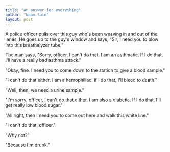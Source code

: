 ```yaml
---
title: "An answer for everything"
author: "Noam Sain"
layout: post
---
```


A police officer pulls over this guy who's been weaving in and out of the lanes. He goes up to the guy's window and says, "Sir, I need you to blow into this breathalyzer tube."  
  
The man says, "Sorry, officer, I can't do that. I am an asthmatic. If I do that, I'll have a really bad asthma attack."

"Okay, fine. I need you to come down to the station to give a blood sample."

"I can't do that either. I am a hemophiliac. If I do that, I'll bleed to death."

"Well, then, we need a urine sample."

"I'm sorry, officer, I can't do that either. I am also a diabetic. If I do that, I'll get really low blood sugar."

"All right, then I need you to come out here and walk this white line."

"I can't do that, officer."

"Why not?"

"Because I'm drunk."
